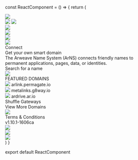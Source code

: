 
const ReactComponent = () => {
  return (
   <div className="section_0" >
     <div className="frame_1" >
       <div className="frame_2" >
         <div className="frame_3" >
           <div className="frame_4" >
             <div className="frame_5" ></div>
           </div>
           <div className="frame_6" >
             <div className="frame_7" >
               <div className="vector_8" >
                 <img src="blob:null/dcb7acf8-fa56-41da-8f5a-4f401e0d46ba"  className="vector_9" ></img>
               </div>
             </div>
             <div className="frame_10" >
               <img src="blob:null/6ae9e56f-72f3-474f-b380-a90a00e9d3ff"  className="vector_11" ></img>
               <img src="blob:null/c7013f6f-ed91-4809-800f-23b8d0e03a7b"  className="vector_12" ></img>
             </div>
             <div className="frame_13" >
               <div className="frame_14" >
                 <div className="vector_15" >
                   <img src="blob:null/b3eaa32e-30aa-4606-8f1c-0363b9c7578c"  className="vector_16" ></img>
                 </div>
                 <div className="vector_17" >
                   <img src="blob:null/cc0345ff-7b14-4273-b3ac-3f6b2dc997ce"  className="vector_18" ></img>
                 </div>
                 <img src="blob:null/2c54a4ff-1968-4102-ba72-f46cfb42b6a4"  className="vector_19" ></img>
               </div>
             </div>
             <div className="frame_20" >
               <div className="frame_21" >
                 <div className="vector_22" >
                   <img src="blob:null/d7a3faee-b3ee-43c5-a831-3c5a4bce550c"  className="vector_23" ></img>
                 </div>
               </div>
             </div>
             <div className="frame_24" >
               <span className="text_25" >
                 Connect
               </span>
             </div>
           </div>
         </div>
         <div className="rectangle_26" ></div>
         <span className="text_27" >
           Get your own smart domain
         </span>
       </div>
       <div className="frame_28" >
         <span className="text_29" >
           The Arweave Name System (ArNS) connects friendly names to<br/>permanent applications, pages, data, or identities.
         </span>
       </div>
       <div className="frame_30" >
         <div className="rectangle_31" ></div>
         <div className="frame_32" >
           <div className="frame_33" >
             <div className="frame_34" >
               <span className="text_35" >
                 Search for a name
               </span>
             </div>
           </div>
           <div className="frame_36" >
             <div className="frame_37" >
               <img src="blob:null/38d1d13f-5cd9-4ba3-adf6-e5429792048e"  className="vector_38" ></img>
             </div>
           </div>
         </div>
         <div className="frame_39" >
           <span className="text_40" >
             FEATURED DOMAINS
           </span>
           <div className="frame_41" >
             <div className="frame_42" >
               <img src="blob:null/1b0073a7-013a-4541-b6a9-b426e072fe58"  className="frame_43" ></img>
               <span className="text_44" >
                 arlink.permagate.io
               </span>
             </div>
             <div className="frame_45" >
               <img src="blob:null/e9fc7e6b-9908-4512-96d1-9fc3989ff80d"  className="frame_46" ></img>
               <span className="text_47" >
                 metalinks.g8way.io
               </span>
             </div>
             <div className="frame_48" >
               <img src="blob:null/56cc5c8d-4e5e-4100-ac7b-75d35195a7de"  className="frame_49" ></img>
               <span className="text_50" >
                 ardrive.ar.io
               </span>
             </div>
           </div>
           <div className="frame_51" >
             <div className="frame_52" >
               <span className="text_53" >
                 Shuffle Gateways
               </span>
             </div>
             <div className="frame_54" >
               <span className="text_55" >
                 View More Domains
               </span>
             </div>
           </div>
         </div>
       </div>
       <div className="frame_56" >
         <div className="frame_57" >
           <div className="vector_58" >
             <img src="blob:null/8711e56c-db04-423e-b3df-d422232a9d53"  className="vector_59" ></img>
           </div>
         </div>
         <div className="frame_60" >
           <span className="text_61" >
             Terms & Conditions
           </span>
           <div className="frame_62" ></div>
         </div>
         <div className="frame_63" >
           <span className="text_64" >
             v1.10.1-1606ca
           </span>
         </div>
         <div className="frame_65" >
           <img src="blob:null/2ac692ac-51c0-4e11-851e-84e78af17904"  className="vector_66" ></img>
         </div>
         <div className="frame_67" >
           <img src="blob:null/a2730bbc-6b4d-49ff-b1d1-a736e3549832"  className="vector_68" ></img>
         </div>
         <div className="vector_69" >
           <img src="blob:null/80f61e70-36b1-4bb2-aa8e-c74b5c941e78"  className="vector_70" ></img>
         </div>
       </div>
     </div>
   </div>
  )
}

export default ReactComponent